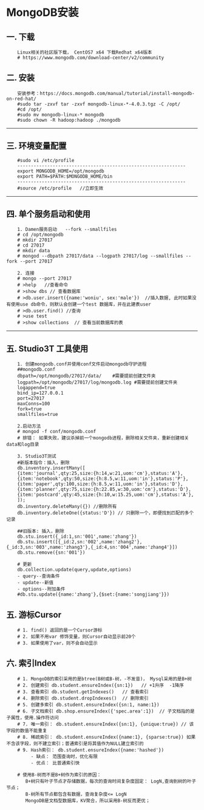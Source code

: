 # MongoDB安装

## 一. 下载
        Linux相关的社区版下载， CentOS7 x64 下载Redhat x64版本
        # https://www.mongodb.com/download-center/v2/community
        

## 二. 安装
        安装参考：https://docs.mongodb.com/manual/tutorial/install-mongodb-on-red-hat/
        #sudo tar -zxvf tar -zxvf mongodb-linux-*-4.0.3.tgz -C /opt/
        #cd /opt/ 
        #sudo mv mongodb-linux-* mongodb
        #sudo chown -R hadoop:hadoop ./mongodb

------------------------------------------------------------------------

## 三. 环境变量配置

        #sudo vi /etc/profile
        --------------------------------------------------------------
        export MONGODB_HOME=/opt/mongodb
        export PATH=$PATH:$MONGODB_HOME/bin
        --------------------------------------------------------------
        #source /etc/profile   //立即生效

------------------------------------------------------------------------

## 四. 单个服务启动和使用

        1. Damen服务启动   --fork --smallfiles
        # cd /opt/mongodb
        # mkdir 27017
        # cd 27017
        # mkdir data
        # mongod --dbpath 27017/data --logpath 27017/log --smallfiles --fork --port 27017
        
        2. 连接
        # mongo --port 27017
        # >help   //查看命令
        # >show dbs // 查看数据库
        # >db.user.insert({name:'woniu', sex:'male'})  //插入数据, 此时如果没有使用use db命令，则默认会创建一个test 数据库，并在此建表user
        # >db.user.find() //查询
        # >use test
        # >show collections  // 查看当前数据库的表

------------------------------------------------------------------------

## 五. Studio3T 工具使用
        1. 创建mongodb.conf并使用conf文件启动mongodb守护进程
        ##mongodb.conf
        dbpath=/opt/mongodb/27017/data/    #需要提前创建文件夹
        logpath=/opt/mongodb/27017/log/mongodb.log #需要提前创建文件夹
        logappend=true
        bind_ip=127.0.0.1
        port=27017
        maxConns=100
        fork=true
        smallfiles=true
        
        2.启动方法
        # mongod -f conf/mongodb.conf
        # 排错： 如果失败，建议杀掉前一个mongodb进程，删除相关文件夹，重新创建相关data和log目录
        
        3. Studio3T测试        
        #新版本指令：插入，删除
        db.inventory.insertMany([
        {item:'journal',qty:25,size:{h:14,w:21,uom:'cm'},status:'A'},
        {item:'notebook',qty:50,size:{h:8.5,w:11,uom:'in'},status:'P'},
        {item:'paper',qty:100,size:{h:8.5,w:11,uom:'in'},status:'D'},
        {item:'planner',qty:75,size:{h:22.85,w:30,uom:'cm'},status:'D'},
        {item:'postcard',qty:45,size:{h:10,w:15.25,uom:'cm'},status:'A'},
        ]);
        db.inventory.deleteMany({}) //删除所有
        db.inventory.deleteOne({status:'D'}) // 只删除一个，即便找到匹配的多个记录

        ##旧版本: 插入，删除
        db.stu.insert({_id:1,sn:'001',name:'zhang'})
        db.stu.insert([{_id:2,sn:'002',name:'zhang2'}, {_id:3,sn:'003',name:'zhang3'},{_id:4,sn:'004',name:'zhang4'}])
        db.stu.remove({sn:'001'})

        # 更新
        db.collection.update(query,update,options)
        - query--查询条件
        - update--新值
        - options--附加条件
        #db.stu.update({name:'zhang'},{$set:{name:'songjiang'}})

## 五. 游标Cursor
        # 1. find() 返回的是一个Cursor游标
        # 2. 如果不用var 修饰变量，则Cursor自动显示前20个
        # 3. 如果使用了var，则不会自动显示
        
## 六. 索引Index
        # 1. MongoDB的索引采用的是btree(B树或B-树，-不发音)， Mysql采用的是B+树
        # 2. 创建索引 db.student.ensureIndex({sn:1})   // +1升序  -1降序
        # 3. 查看索引 db.student.getIndexes()   // 查看索引
        # 4. 删除索引 db.student.dropIndexes()  // 删除索引
        # 5. 创建多索引 db.student.ensureIndex({sn:1, name:1})
        # 6. 子文档索引 db.shop.ensureIndex({'spec.area':1})  // 子文档指的是子属性，使用.操作符访问
        # 7. 唯一索引： db.student.ensureIndex({sn:1}, {unique:true}) // 该字段的数值不能重复
        # 8. 稀疏索引： db.student.ensureIndex({name:1}, {sparse:true}) 如果不含该字段，则不建立索引；普通索引是将其值作为NULL建立索引的
        # 9. Hash索引： db.student.ensureIndex({name:'hashed'}) 
             - 缺点： 范围查询时，优化有限
             - 优点： 比普通索引快
             
        # 使用B-树而不是B+树作为索引的原因：
           B+树只有叶子节点才存储数据，每次的查询时间复杂度固定： LogN,查询到树的叶子节点；
           B-树所有节点都包含有数据，查询复杂度<= LogN
           MongoDB是文档型数据库，KV聚合，所以采用B-树反而更优；
